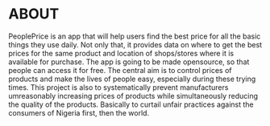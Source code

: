 # ABOUT 
PeoplePrice is an app that will help users find the best price
for all the basic things they use daily. Not only that, it provides data on where to get the best prices for the same product and location of shops/stores where it is available for purchase. The app is going to be made opensource, so that people can access it for free.
The central aim is to control prices of products and make the lives of people easy, especially during
these trying times.
    This project is also to systematically prevent manufacturers umreasonably increasing prices of
products while simultaneously reducing the quality of the products. Basically to curtail unfair
practices against the consumers of Nigeria first, then the world.